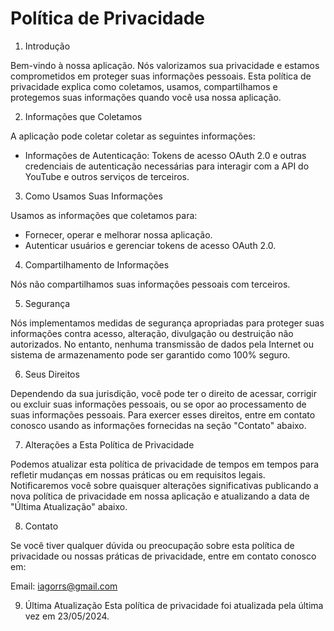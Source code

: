 # Política de Privacidade
1. Introdução

Bem-vindo à nossa aplicação. Nós valorizamos sua privacidade e estamos comprometidos em proteger suas informações pessoais. Esta política de privacidade explica como coletamos, usamos, compartilhamos e protegemos suas informações quando você usa nossa aplicação.

2. Informações que Coletamos

A aplicação pode coletar coletar as seguintes informações:
- Informações de Autenticação: Tokens de acesso OAuth 2.0 e outras credenciais de autenticação necessárias para interagir com a API do YouTube e outros serviços de terceiros.

3. Como Usamos Suas Informações

Usamos as informações que coletamos para:
- Fornecer, operar e melhorar nossa aplicação.
- Autenticar usuários e gerenciar tokens de acesso OAuth 2.0.

4. Compartilhamento de Informações

Nós não compartilhamos suas informações pessoais com terceiros.

5. Segurança

Nós implementamos medidas de segurança apropriadas para proteger suas informações contra acesso, alteração, divulgação ou destruição não autorizados. No entanto, nenhuma transmissão de dados pela Internet ou sistema de armazenamento pode ser garantido como 100% seguro.

6. Seus Direitos

Dependendo da sua jurisdição, você pode ter o direito de acessar, corrigir ou excluir suas informações pessoais, ou se opor ao processamento de suas informações pessoais. Para exercer esses direitos, entre em contato conosco usando as informações fornecidas na seção "Contato" abaixo.

7. Alterações a Esta Política de Privacidade

Podemos atualizar esta política de privacidade de tempos em tempos para refletir mudanças em nossas práticas ou em requisitos legais. Notificaremos você sobre quaisquer alterações significativas publicando a nova política de privacidade em nossa aplicação e atualizando a data de "Última Atualização" abaixo.

8. Contato

Se você tiver qualquer dúvida ou preocupação sobre esta política de privacidade ou nossas práticas de privacidade, entre em contato conosco em:

Email: iagorrs@gmail.com

9. Última Atualização
Esta política de privacidade foi atualizada pela última vez em 23/05/2024.